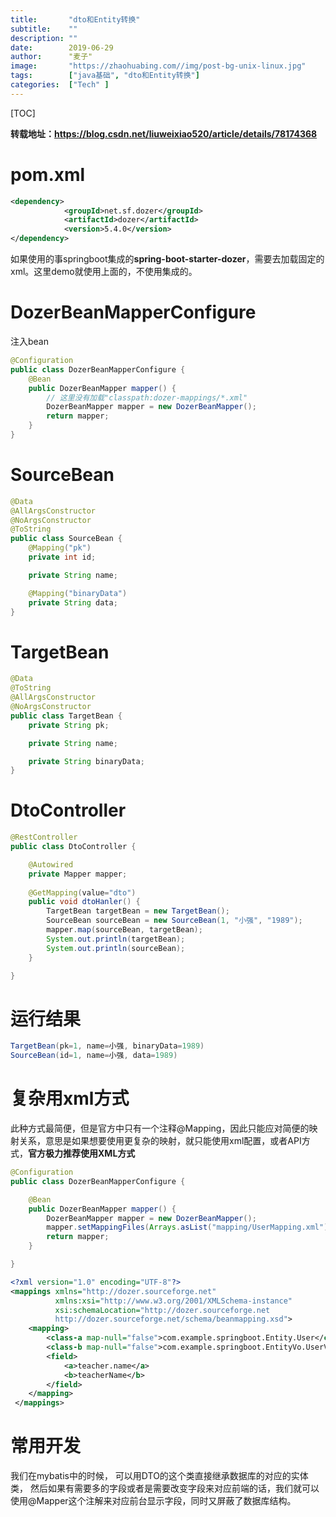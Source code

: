 ```yaml
---
title:       "dto和Entity转换"
subtitle:    ""
description: ""
date:        2019-06-29
author:      "麦子"
image:       "https://zhaohuabing.com//img/post-bg-unix-linux.jpg"
tags:        ["java基础", "dto和Entity转换"]
categories:  ["Tech" ]
---
```


[TOC]

**转载地址：<https://blog.csdn.net/liuweixiao520/article/details/78174368>**

# pom.xml

```xml
<dependency>
			<groupId>net.sf.dozer</groupId>
			<artifactId>dozer</artifactId>
			<version>5.4.0</version>
</dependency>
```

如果使用的事springboot集成的**spring-boot-starter-dozer**，需要去加载固定的xml。这里demo就使用上面的，不使用集成的。

# DozerBeanMapperConfigure

注入bean

```java
@Configuration
public class DozerBeanMapperConfigure {
    @Bean
    public DozerBeanMapper mapper() {
        // 这里没有加载"classpath:dozer-mappings/*.xml"
        DozerBeanMapper mapper = new DozerBeanMapper(); 
        return mapper;
    }
}
```

# SourceBean

```java
@Data
@AllArgsConstructor
@NoArgsConstructor
@ToString
public class SourceBean {
    @Mapping("pk")
    private int id;

    private String name;

    @Mapping("binaryData")
    private String data;
}
```

# TargetBean

```java
@Data
@ToString
@AllArgsConstructor
@NoArgsConstructor
public class TargetBean {
    private String pk;

    private String name;

    private String binaryData;
}
```



# DtoController

```java
@RestController
public class DtoController {

    @Autowired
    private Mapper mapper;
 
    @GetMapping(value="dto")
    public void dtoHanler() {
        TargetBean targetBean = new TargetBean();
		SourceBean sourceBean = new SourceBean(1, "小强", "1989");
		mapper.map(sourceBean, targetBean);
        System.out.println(targetBean);
        System.out.println(sourceBean);
    }

}
```

# 运行结果

```java
TargetBean(pk=1, name=小强, binaryData=1989)
SourceBean(id=1, name=小强, data=1989)
```



# 复杂用xml方式

此种方式最简便，但是官方中只有一个注释@Mapping，因此只能应对简便的映射关系，意思是如果想要使用更复杂的映射，就只能使用xml配置，或者API方式，**官方极力推荐使用XML方式**

```java
@Configuration
public class DozerBeanMapperConfigure {

    @Bean
    public DozerBeanMapper mapper() {
        DozerBeanMapper mapper = new DozerBeanMapper();
        mapper.setMappingFiles(Arrays.asList("mapping/UserMapping.xml"));
        return mapper;
    }

}
```

```xml
<?xml version="1.0" encoding="UTF-8"?>
<mappings xmlns="http://dozer.sourceforge.net"
          xmlns:xsi="http://www.w3.org/2001/XMLSchema-instance"
          xsi:schemaLocation="http://dozer.sourceforge.net
          http://dozer.sourceforge.net/schema/beanmapping.xsd">
    <mapping>
        <class-a map-null="false">com.example.springboot.Entity.User</class-a>
        <class-b map-null="false">com.example.springboot.EntityVo.UserVo</class-b>
        <field>
            <a>teacher.name</a>
            <b>teacherName</b>
        </field>
    </mapping>
 </mappings>
```

# 常用开发

我们在mybatis中的时候， 可以用DTO的这个类直接继承数据库的对应的实体类， 然后如果有需要多的字段或者是需要改变字段来对应前端的话，我们就可以使用@Mapper这个注解来对应前台显示字段，同时又屏蔽了数据库结构。